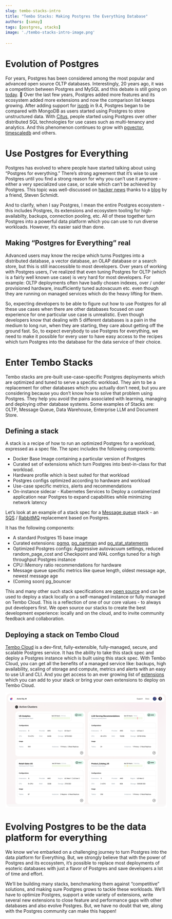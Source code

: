 ```yaml
---
slug: tembo-stacks-intro
title: "Tembo Stacks: Making Postgres the Everything Database"
authors: [samay]
tags: [postgres, stacks]
image: './tembo-stacks-intro-image.png'

---
```


# Evolution of Postgres

For years, Postgres has been considered among the most popular and advanced open source OLTP databases. Interestingly, 20 years ago, it was a competition between Postgres and MySQL and this debate is still going on [today](https://news.ycombinator.com/item?id=35906604). 🙂 Over the last few years, Postgres added more features and its ecosystem added more extensions and now the comparison list keeps growing. After adding support for [jsonb](https://www.postgresql.org/docs/release/9.4.0/) in 9.4, Postgres began to be compared with MongoDB as users started using Postgres to store unstructured data. With [Citus](https://github.com/citusdata/citus), people started using Postgres over other distributed SQL technologies for use cases such as multi-tenancy and analytics. And this phenomenon continues to grow with [pgvector](https://github.com/pgvector/pgvector), [timescaledb](https://github.com/timescale/timescaledb) and others.


# Use Postgres for Everything

Postgres has evolved to where people have started talking about using “Postgres for everything.” There’s strong agreement that it’s wise to use Postgres until you find a strong reason for why you can’t use it anymore - either a very specialized use case, or scale which can’t be achieved by Postgres. This topic was well-discussed on [hacker news](https://news.ycombinator.com/item?id=33934139) thanks to a [blog](https://www.amazingcto.com/postgres-for-everything/) by a friend, Steven Schmidt.

And to clarify, when I say Postgres, I mean the entire Postgres ecosystem - this includes Postgres, its extensions and ecosystem tooling for high-availabilty, backups, connection pooling, etc. All of these together turn Postgres into a powerful data platform which you can use to run diverse workloads. However, it’s easier said than done.


## Making “Postgres for Everything” real

Advanced users may know the recipe which turns Postgres into a distributed database, a vector database, an OLAP database or a search store, but this is still inaccessible to most developers. Over years of working with Postgres users, I’ve realized that even tuning Postgres for OLTP (which is a fairly well known use case) is very hard for most developers. For example: OLTP deployments often have badly chosen indexes, over / under provisioned hardware, insufficiently tuned autovacuum etc. even though they are running on managed services which do the heavy lifting for them.

So, expecting developers to be able to figure out how to use Postgres for all these use cases when there are other databases focused on user experience for one particular use case is unrealistic. Even though developers know that dealing with 5 different databases is a pain in the medium to long run, when they are starting, they care about getting off the ground fast. So, to expect everybody to use Postgres for everything, we need to make it possible for every user to have easy access to the recipes which turn Postgres into the database for the data service of their choice.


# Enter Tembo Stacks

Tembo stacks are pre-built use-case-specific Postgres deployments which are optimized and tuned to serve a specific workload. They aim to be a replacement for other databases which you actually don’t need, but you are considering because you don’t know how to solve that problem using Postgres. They help you avoid the pains associated with learning, managing and deploying other database systems. Some examples of Stacks are: OLTP, Message Queue, Data Warehouse, Enterprise LLM and Document Store.


## Defining a stack

A stack is a recipe of how to run an optimized Postgres for a workload, expressed as a spec file. The spec includes the following components:



* Docker Base Image containing a particular version of Postgres
* Curated set of extensions which turn Postgres into best-in-class for that workload.
* Hardware profile which is best suited for that workload
* Postgres configs optimized according to hardware and workload
* Use-case specific metrics, alerts and recommendations
* On-instance sidecar - Kubernetes Services to Deploy a containerized application near Postgres to expand capabilities while minimizing network latency

Let’s look at an example of a stack spec for a [Message queue](https://github.com/tembo-io/tembo/blob/main/tembo-operator/src/stacks/templates/message_queue.yaml) stack - an [SQS](https://aws.amazon.com/sqs/) / [RabbitMQ](https://www.rabbitmq.com/) replacement based on Postgres.

It has the following components:



* A standard Postgres 15 base image
* Curated extensions: [pgmq](https://github.com/tembo-io/pgmq), [pg_partman](https://github.com/pgpartman/pg_partman) and [pg_stat_statements](https://www.postgresql.org/docs/current/pgstatstatements.html)
* Optimized Postgres configs: Aggressive autovacuum settings, reduced random_page_cost and Checkpoint and WAL configs tuned for a high throughput Postgres instance
* CPU::Memory ratio recommendations for hardware
* Message queue specific metrics like queue length, oldest message age, newest message age
* (Coming soon) pg_bouncer

This and many other such stack specifications are [open source](https://github.com/tembo-io/tembo/tree/main/tembo-operator/src/stacks/templates) and can be used to deploy a stack locally on a self-managed instance or fully managed on Tembo Cloud. This is a reflection of one of our core values - to always put developers first. We open source our stacks to create the best development experience: locally and on the cloud, and to invite community feedback and collaboration.


## Deploying a stack on Tembo Cloud

[Tembo Cloud](https://cloud.tembo.io/) is a dev-first, fully-extensible, fully-managed, secure, and scalable Postgres service. It has the ability to take this stack spec and deploy a Postgres instance which is built using this stack spec. With Tembo Cloud, you can get all the benefits of a managed service like: backups, high availability, scaling of storage and compute, metrics and alerts with an easy to use UI and CLI. And you get access to an ever growing list of [extensions](https://pgt.dev/) which you can add to your stack or bring your own extensions to deploy on Tembo Cloud.


![image](./image.png)


# Evolving Postgres to be the data platform for everything

We know we’ve embarked on a challenging journey to turn Postgres into the data platform for Everything. But, we strongly believe that with the power of Postgres and its ecosystem, it’s possible to replace most deployments of esoteric databases with just a flavor of Postgres and save developers a lot of time and effort.

We’ll be building many stacks, benchmarking them against “competitive” solutions, and making sure Postgres grows to tackle these workloads. We’ll have to optimize Postgres, support a wide variety of extensions, write several new extensions to close feature and performance gaps with other databases and also evolve Postgres. But, we have no doubt that we, along with the Postgres community can make this happen!

